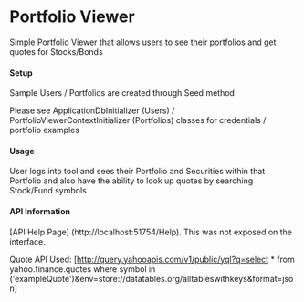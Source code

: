 # Portfolio Viewer
Simple Portfolio Viewer that allows users to see their portfolios and get quotes for Stocks/Bonds

#### Setup
Sample Users / Portfolios are created through Seed method

Please see ApplicationDbInitializer (Users) / PortfolioViewerContextInitializer (Portfolios) classes for credentials / portfolio examples

#### Usage
User logs into tool and sees their Portfolio and Securities within that Portfolio and also have the ability to look up quotes by searching Stock/Fund symbols

#### API Information
[API Help Page] (http://localhost:51754/Help). This was not exposed on the interface.

Quote API Used: [http://query.yahooapis.com/v1/public/yql?q=select * from yahoo.finance.quotes where symbol in ('exampleQuote')&env=store://datatables.org/alltableswithkeys&format=json]
